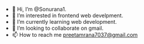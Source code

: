 - 👋 Hi, I’m @Sonurana1.
- 👀 I’m interested in frontend web develpment.
- 🌱 I’m currently learning web development.
- 💞️ I’m looking to collaborate on gmail.
- 📫 How to reach me preetamrana7037@gmail.com

<!---
Sonurana1/Sonurana1 is a ✨ special ✨ repository because its `README.md` (this file) appears on your GitHub profile.
You can click the Preview link to take a look at your changes.
--->

